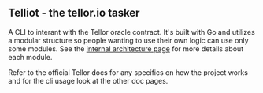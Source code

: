 ## Telliot - the tellor.io tasker

A CLI to interant with the Tellor oracle contract. It's built with Go and utilizes a modular structure so people wanting to use their own logic can use only some modules. See the [internal architecture page](internal-architecture.md) for more details about each module.

Refer to the official Tellor docs for any specifics on how the project works and for the cli usage look at the other doc pages.
